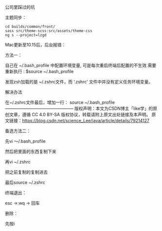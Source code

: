 公司里踩过的坑

主题同步：

```
cd builds/common/front/
sass src/theme-scss:src/assets/theme-css
ng s --project=lzgd
```



Mac更新至10.15后，后台报错：

方法一：

自己在 ~/.bash_profile 中配置环境变量, 可是每次重启终端后配置的不生效.需要重新执行 : $source ~/.bash_profile

发现zsh加载的是 ~/.zshrc文件，而 ‘.zshrc’ 文件中并没有定义任务环境变量。

解决办法

在~/.zshrc文件最后，增加一行：
source ~/.bash_profile
————————————————
版权声明：本文为CSDN博主「like学」的原创文章，遵循 CC 4.0 BY-SA 版权协议，转载请附上原文出处链接及本声明。
原文链接：https://blog.csdn.net/science_Lee/java/article/details/79214127



备选方法二：

先vi ～/.bash_profile

然后把里面的东西复制下来

再vi ~/.zshrc

把之前复制的复制进去

最后source ~/.zshrc



终端退出：

esc ->:wq  -> 回车



删除：

先按i